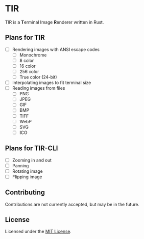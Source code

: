 # TIR
TIR is a **T**erminal **I**mage **R**enderer written in Rust.

## Plans for TIR
- [ ] Rendering images with ANSI escape codes
  - [ ] Monochrome 
  - [ ] 8 color
  - [ ] 16 color
  - [ ] 256 color
  - [ ] True color (24-bit)
- [ ] Interpolating images to fit terminal size
- [ ] Reading images from files
  - [ ] PNG
  - [ ] JPEG
  - [ ] GIF
  - [ ] BMP
  - [ ] TIFF
  - [ ] WebP
  - [ ] SVG
  - [ ] ICO

## Plans for TIR-CLI
- [ ] Zooming in and out
- [ ] Panning
- [ ] Rotating image
- [ ] Flipping image

## Contributing
Contributions are not currently accepted, but may be in the future.

## License
Licensed under the [MIT License](LICENSE).
```